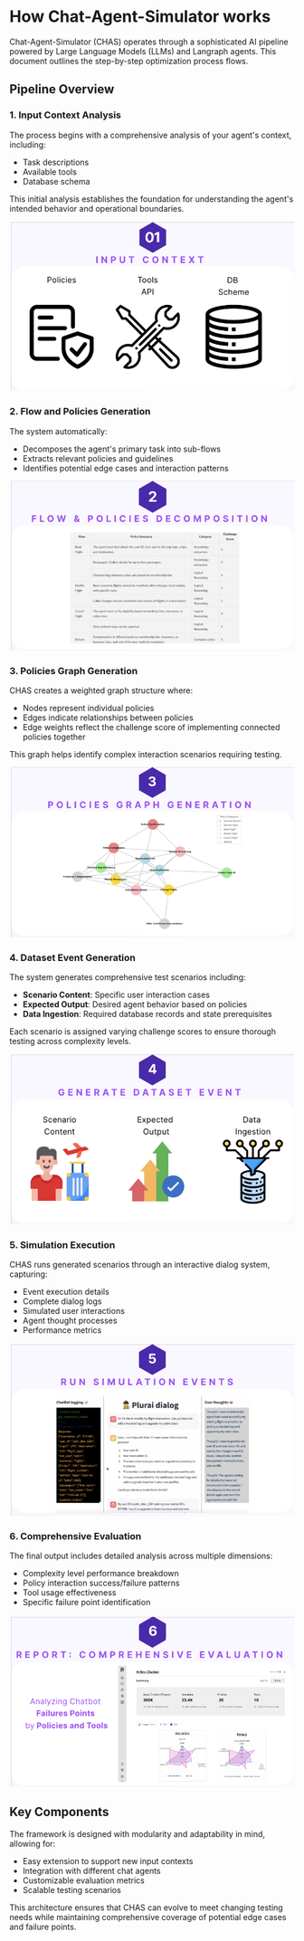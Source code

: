 # How Chat-Agent-Simulator works

Chat-Agent-Simulator (CHAS) operates through a sophisticated AI pipeline powered by Large Language Models (LLMs) and Langraph agents. This document outlines the step-by-step optimization process flows.

## Pipeline Overview

### 1. Input Context Analysis
The process begins with a comprehensive analysis of your agent's context, including:
- Task descriptions
- Available tools
- Database schema

This initial analysis establishes the foundation for understanding the agent's intended behavior and operational boundaries.

![Input Context](./figures/input_context.png)

### 2. Flow and Policies Generation
The system automatically:
- Decomposes the agent's primary task into sub-flows
- Extracts relevant policies and guidelines
- Identifies potential edge cases and interaction patterns

![Flow and Policies Generation](./figures/flow_and_policies_decomposition.png)

### 3. Policies Graph Generation
CHAS creates a weighted graph structure where:
- Nodes represent individual policies
- Edges indicate relationships between policies
- Edge weights reflect the challenge score of implementing connected policies together

This graph helps identify complex interaction scenarios requiring testing.

![Policies Graph Generation](./figures/policies_graph_generation.png)

### 4. Dataset Event Generation
The system generates comprehensive test scenarios including:
- **Scenario Content**: Specific user interaction cases
- **Expected Output**: Desired agent behavior based on policies
- **Data Ingestion**: Required database records and state prerequisites

Each scenario is assigned varying challenge scores to ensure thorough testing across complexity levels.

![Generate Dataset Event](./figures/generate_dataset_event.png)

### 5. Simulation Execution
CHAS runs generated scenarios through an interactive dialog system, capturing:
- Event execution details
- Complete dialog logs
- Simulated user interactions
- Agent thought processes
- Performance metrics

![Run Simulation Events](./figures/run_simulation_events.png)

### 6. Comprehensive Evaluation
The final output includes detailed analysis across multiple dimensions:
- Complexity level performance breakdown
- Policy interaction success/failure patterns
- Tool usage effectiveness
- Specific failure point identification

![Report Comprehensive Evaluation](./figures/report_comprehensive_evaluation.png)

## Key Components

The framework is designed with modularity and adaptability in mind, allowing for:
- Easy extension to support new input contexts
- Integration with different chat agents
- Customizable evaluation metrics
- Scalable testing scenarios

This architecture ensures that CHAS can evolve to meet changing testing needs while maintaining comprehensive coverage of potential edge cases and failure points.